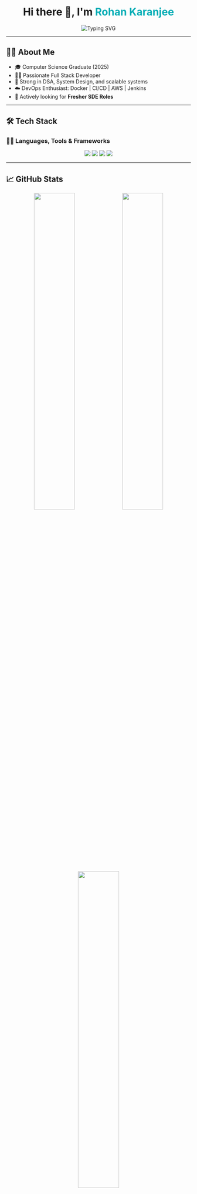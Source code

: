 <!-- Banner -->


<h1 align="center">
  Hi there 👋, I'm <span style="color:#00ADB5">Rohan Karanjee</span>
</h1>

<p align="center">
  <img src="https://readme-typing-svg.demolab.com?font=Fira+Code&size=22&duration=4000&pause=1000&color=00ADB5&center=true&vCenter=true&width=700&lines=Full+Stack+Developer+%7C+JavaScript+%7C+Java+%7C+Next.js+%7C+Django;DevOps+%7C+Docker+%7C+AWS+%7C+CI%2FCD;Open+to+Fresher+SDE+Roles+%F0%9F%9A%80" alt="Typing SVG" />
</p>

---

## 🧑‍💼 About Me

- 🎓 Computer Science Graduate (2025)  
- 👨‍💻 Passionate Full Stack Developer  
- 🧠 Strong in DSA, System Design, and scalable systems  
- ☁️ DevOps Enthusiast: Docker | CI/CD | AWS | Jenkins  
- 🚀 Actively looking for **Fresher SDE Roles**

---

## 🛠 Tech Stack

### 🧑‍💻 Languages, Tools & Frameworks

<p align="center">
  <img src="https://skillicons.dev/icons?i=java,javascript,typescript,python,html,css" />
  <img src="https://skillicons.dev/icons?i=react,nextjs,nodejs,express,django,fastapi,vite" />
  <img src="https://skillicons.dev/icons?i=tailwind,mongodb,postgresql,mysql" />
  <img src="https://skillicons.dev/icons?i=docker,git,github,linux,aws,gcp,jenkins,ansible" />
</p>

---

## 📈 GitHub Stats

<p align="center">
  <img src="https://github-readme-stats.vercel.app/api?username=RohanKaranjee&show_icons=true&theme=tokyonight&hide_border=true" width="47%" />
  <img src="https://streak-stats.demolab.com?user=RohanKaranjee&theme=tokyonight&hide_border=true" width="47%" />
</p>

<p align="center">
  <img src="https://github-readme-stats.vercel.app/api/top-langs/?username=RohanKaranjee&layout=compact&theme=tokyonight&hide_border=true" width="47%" />
</p>

---

## 🏆 GitHub Trophies

<p align="center">
  <img src="https://github-profile-trophy.vercel.app/?username=RohanKaranjee&theme=tokyonight&row=2&column=4&margin-w=15" />
</p>

---

## 🌱 GitHub Activity Graph

<p align="center">
  <img src="https://github-readme-activity-graph.vercel.app/graph?username=RohanKaranjee&theme=react-dark&area=true&hide_border=true" />
</p>

---

## 📫 Contact Me

<p align="center">
  <a href="mailto:your.email@example.com"><img src="https://img.shields.io/badge/Email-D14836?style=for-the-badge&logo=gmail&logoColor=white" /></a>
  <a href="https://linkedin.com/in/your-linkedin"><img src="https://img.shields.io/badge/LinkedIn-0A66C2?style=for-the-badge&logo=linkedin&logoColor=white" /></a>
  <a href="https://github.com/RohanKaranjee"><img src="https://img.shields.io/badge/GitHub-181717?style=for-the-badge&logo=github&logoColor=white" /></a>
  <a href="#"><img src="https://img.shields.io/badge/Portfolio-121212?style=for-the-badge&logo=vercel&logoColor=white" /></a>
</p>

---

## 🧠 Fun Fact

> 💡 *Consistency > Motivation. I commit, learn, and build every single day.*

---

<p align="center">
  <img src="https://komarev.com/ghpvc/?username=RohanKaranjee&label=Profile%20views&color=00adb5&style=flat" />
  <img src="https://img.shields.io/github/followers/RohanKaranjee?label=Followers&style=social" />
  <img src="https://img.shields.io/github/stars/RohanKaranjee?style=social" />
</p>
